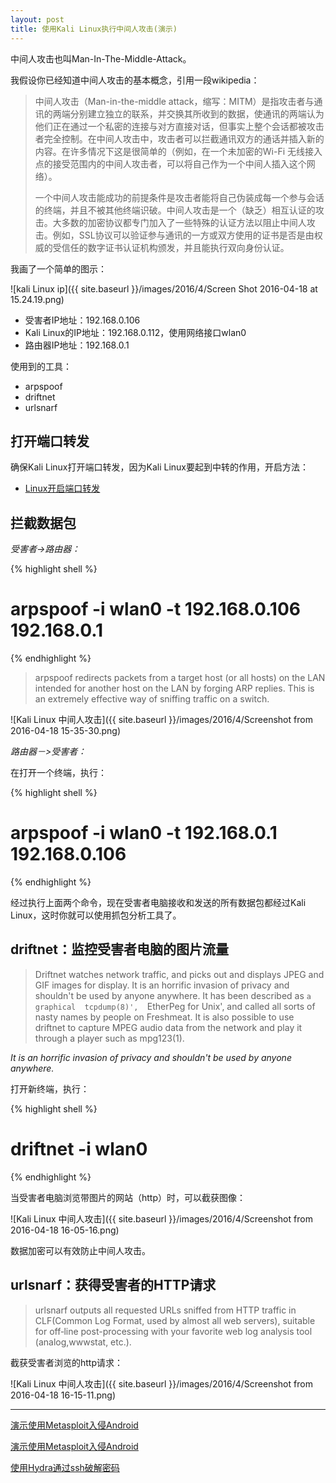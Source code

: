 ```yaml
---
layout: post
title: 使用Kali Linux执行中间人攻击(演示)
---
```


中间人攻击也叫Man-In-The-Middle-Attack。

我假设你已经知道中间人攻击的基本概念，引用一段wikipedia：

> 中间人攻击（Man-in-the-middle attack，缩写：MITM）是指攻击者与通讯的两端分别建立独立的联系，并交换其所收到的数据，使通讯的两端认为他们正在通过一个私密的连接与对方直接对话，但事实上整个会话都被攻击者完全控制。在中间人攻击中，攻击者可以拦截通讯双方的通话并插入新的内容。在许多情况下这是很简单的（例如，在一个未加密的Wi-Fi 无线接入点的接受范围内的中间人攻击者，可以将自己作为一个中间人插入这个网络）。
>
> 一个中间人攻击能成功的前提条件是攻击者能将自己伪装成每一个参与会话的终端，并且不被其他终端识破。中间人攻击是一个（缺乏）相互认证的攻击。大多数的加密协议都专门加入了一些特殊的认证方法以阻止中间人攻击。例如，SSL协议可以验证参与通讯的一方或双方使用的证书是否是由权威的受信任的数字证书认证机构颁发，并且能执行双向身份认证。

我画了一个简单的图示：

![kali Linux ip]({{ site.baseurl }}/images/2016/4/Screen Shot 2016-04-18 at 15.24.19.png)

* 受害者IP地址：192.168.0.106
* Kali Linux的IP地址：192.168.0.112，使用网络接口wlan0
* 路由器IP地址：192.168.0.1

使用到的工具：

* arpspoof
* driftnet
* urlsnarf

## 打开端口转发

确保Kali Linux打开端口转发，因为Kali Linux要起到中转的作用，开启方法：

* [Linux开启端口转发](http://blog.topspeedsnail.com/archives/4384)

## 拦截数据包

*受害者->路由器：*

{% highlight shell %}
# arpspoof -i wlan0 -t 192.168.0.106 192.168.0.1
{% endhighlight %}

> arpspoof redirects packets from a target host (or all hosts) on the LAN intended for another host on the LAN by forging ARP replies. This is an extremely effective way of sniffing traffic on a switch.

![Kali Linux 中间人攻击]({{ site.baseurl }}/images/2016/4/Screenshot from 2016-04-18 15-35-30.png)

*路由器－>受害者：*

在打开一个终端，执行：

{% highlight shell %}
# arpspoof -i wlan0 -t 192.168.0.1 192.168.0.106
{% endhighlight %}

经过执行上面两个命令，现在受害者电脑接收和发送的所有数据包都经过Kali Linux，这时你就可以使用抓包分析工具了。

## driftnet：监控受害者电脑的图片流量

> Driftnet watches network traffic, and picks out and displays  JPEG  and GIF  images  for  display.  It  is  an horrific invasion of privacy and shouldn't be used by anyone anywhere.  It  has  been  described  as  `a graphical  tcpdump(8)',  `EtherPeg  for  Unix', and called all sorts of nasty names by people on Freshmeat. It is also possible to use driftnet to  capture  MPEG  audio  data  from  the network and play it through a player such as mpg123(1).

*It is an horrific invasion of privacy and shouldn't be used by anyone anywhere.*

打开新终端，执行：

{% highlight shell %}
# driftnet -i wlan0
{% endhighlight %}

当受害者电脑浏览带图片的网站（http）时，可以截获图像：

![Kali Linux 中间人攻击]({{ site.baseurl }}/images/2016/4/Screenshot from 2016-04-18 16-05-16.png)

数据加密可以有效防止中间人攻击。

## urlsnarf：获得受害者的HTTP请求

> urlsnarf  outputs  all  requested URLs sniffed from HTTP traffic in CLF(Common Log Format, used by almost all web servers), suitable for  off‐line  post-processing with your favorite web log analysis tool (analog,wwwstat, etc.).

截获受害者浏览的http请求：

![Kali Linux 中间人攻击]({{ site.baseurl }}/images/2016/4/Screenshot from 2016-04-18 16-15-11.png)

************



[演示使用Metasploit入侵Android](http://topspeedsnail.com/kali-linux-metasploit-hack-android/)

[演示使用Metasploit入侵Android](http://topspeedsnail.com/kali-linux-metasploit-hack-android/)

[使用Hydra通过ssh破解密码](http://topspeedsnail.com/kydra-crack-ssh-and-avoid-attack/)